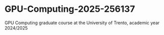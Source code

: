 # GPU-Computing-2025-256137
GPU Computing graduate course at the University of Trento, academic year 2024/2025
